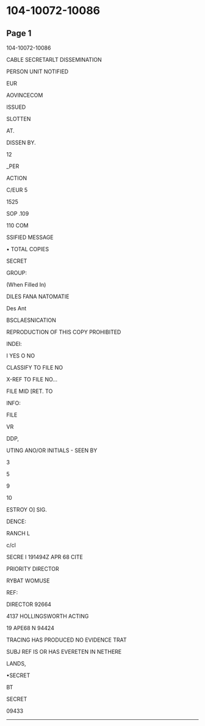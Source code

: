 # 104-10072-10086

## Page 1

104-10072-10086

CABLE SECRETARLT DISSEMINATION

PERSON UNIT NOTIFIED

EUR

AOVINCECOM

ISSUED

SLOTTEN

AT.

DISSEN BY.

12

_PER

ACTION

C/EUR 5

1525

SOP .109

110 COM

SSIFIED MESSAGE

• TOTAL COPIES

SECRET

GROUP:

(When Filled In)

DILES FANA NATOMATIE

Des Ant

BSCLAESNICATION

REPRODUCTION OF THIS COPY PROHIBITED

INDEl:

I YES O NO

CLASSIFY TO FILE NO

X-REF TO FILE NO...

FILE MID [RET. TO

INFO:

FILE

VR

DDP,

UTING ANO/OR INITIALS - SEEN BY

3

5

9

10

ESTROY O] SIG.

DENCE:

RANCH L

c/cl

SECRE I 191494Z APR 68 CITE

PRIORITY DIRECTOR

RYBAT WOMUSE

REF:

DIRECTOR 92664

4137 HOLLINGSWORTH ACTING

19 APE68 N 94424

TRACING HAS PRODUCED NO EVIDENCE TRAT

SUBJ REF IS OR HAS EVERETEN IN NETHERE

LANDS,

•SECRET

BT

SECRET

09433

---


